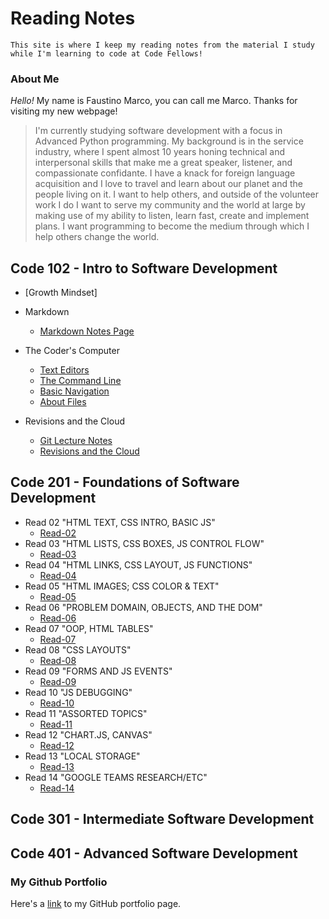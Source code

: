 # Reading Notes

```
This site is where I keep my reading notes from the material I study while I'm learning to code at Code Fellows!
```

### About Me
<em>Hello!</em> My name is Faustino Marco, you can call me Marco. Thanks for visiting my new webpage! 

> I'm currently studying software development with a focus in Advanced Python programming. My background is in the service industry, where I spent almost 10 years honing technical and interpersonal skills that make me a great speaker, listener, and compassionate confidante. I have a knack for foreign language acquisition and I love to travel and learn about our planet and the people living on it. I want to help others, and outside of the volunteer work I do I want to serve my community and the world at large by making use of my ability to listen, learn fast, create and implement plans. I want programming to become the medium through which I help others change the world.

## Code 102 - Intro to Software Development

- [Growth Mindset]

- Markdown
   - [Markdown Notes Page](Markdown.md) 

- The Coder's Computer 
   - [Text Editors](text-editors.md) 
   - [The Command Line](command-line.md) 
   - [Basic Navigation](basic-navigation.md)
   - [About Files](everything-is-a-file.md) 

- Revisions and the Cloud
   - [Git Lecture Notes](Git-notes.md)
   - [Revisions and the Cloud](Revisions%26Cloud.md)

## Code 201 - Foundations of Software Development

- Read 02 "HTML TEXT, CSS INTRO, BASIC JS"
   - [Read-02](201/read-02.md)
- Read 03 "HTML LISTS, CSS BOXES, JS CONTROL FLOW"
   - [Read-03](201/read-03.md)
- Read 04 "HTML LINKS, CSS LAYOUT, JS FUNCTIONS"
   - [Read-04](201/read-04.md)
- Read 05 "HTML IMAGES; CSS COLOR & TEXT"
   - [Read-05](201/read-05.md)
- Read 06 "PROBLEM DOMAIN, OBJECTS, AND THE DOM"
   - [Read-06](201/read-06.md)
- Read 07 "OOP, HTML TABLES"
   - [Read-07](201/read-07.md)
- Read 08 "CSS LAYOUTS"
   - [Read-08](201/read-08.md)
- Read 09 "FORMS AND JS EVENTS"
   - [Read-09](201/read-09.md)
- Read 10 "JS DEBUGGING"
   - [Read-10](201/read-10.md)
- Read 11 "ASSORTED TOPICS"
   - [Read-11](201/read-11.md)
- Read 12 "CHART.JS, CANVAS"
   - [Read-12](201/read-12.md)
- Read 13 "LOCAL STORAGE"
   - [Read-13](201/read-13.md)
- Read 14 "GOOGLE TEAMS RESEARCH/ETC"
   - [Read-14](201/read-14.md)

## Code 301 - Intermediate Software Development

## Code 401 - Advanced Software Development

### My Github Portfolio

Here's a [link](https://github.com/faustino-marco) to my GitHub portfolio page.













